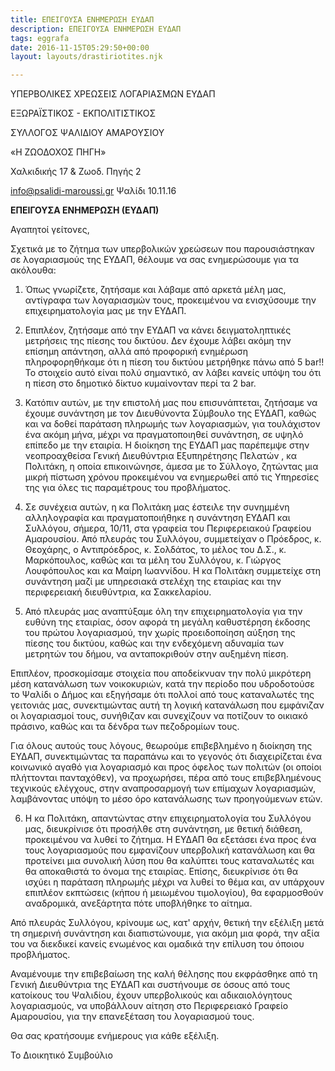 ```yaml
---
title: ΕΠΕΙΓΟΥΣΑ ΕΝΗΜΕΡΩΣΗ ΕΥΔΑΠ
description: ΕΠΕΙΓΟΥΣΑ ΕΝΗΜΕΡΩΣΗ ΕΥΔΑΠ
tags: eggrafa
date: 2016-11-15T05:29:50+00:00
layout: layouts/drastiriotites.njk

---
```


ΥΠΕΡΒΟΛΙΚΕΣ ΧΡΕΩΣΕΙΣ ΛΟΓΑΡΙΑΣΜΩΝ ΕΥΔΑΠ

<!-- excerpt -->

ΕΞΩΡΑΪΣΤΙΚΟΣ - ΕΚΠΟΛΙΤΙΣΤΙΚΟΣ

ΣΥΛΛΟΓΟΣ ΨΑΛΙΔΙΟΥ ΑΜΑΡΟΥΣΙΟΥ

«Η ΖΩΟΔΟΧΟΣ ΠΗΓΗ»

Χαλκιδικής 17 &amp; Ζωοδ. Πηγής 2

<info@psalidi-maroussi.gr> Ψαλίδι 10.11.16

**ΕΠΕΙΓΟΥΣΑ ΕΝΗΜΕΡΩΣΗ (ΕΥΔΑΠ)**

Αγαπητοί γείτονες,

Σχετικά με το ζήτημα των υπερβολικών χρεώσεων που παρουσιάστηκαν σε λογαριασμούς της ΕΥΔΑΠ, θέλουμε να σας ενημερώσουμε για τα ακόλουθα:

1. Όπως γνωρίζετε, ζητήσαμε και λάβαμε από αρκετά μέλη μας, αντίγραφα των λογαριασμών τους, προκειμένου να ενισχύσουμε την επιχειρηματολογία μας με την ΕΥΔΑΠ.

2. Επιπλέον, ζητήσαμε από την ΕΥΔΑΠ να κάνει δειγματοληπτικές μετρήσεις της πίεσης του δικτύου. Δεν έχουμε λάβει ακόμη την επίσημη απάντηση, αλλά από προφορική ενημέρωση πληροφορηθήκαμε ότι η πίεση του δικτύου μετρήθηκε πάνω από 5 bar!! Το στοιχείο αυτό είναι πολύ σημαντικό, αν λάβει κανείς υπόψη του ότι η πίεση στο δημοτικό δίκτυο κυμαίνονταν περί τα 2 bar.

3. Κατόπιν αυτών, με την επιστολή μας που επισυνάπτεται, ζητήσαμε να έχουμε συνάντηση με τον Διευθύνοντα Σύμβουλο της ΕΥΔΑΠ, καθώς και να δοθεί παράταση πληρωμής των λογαριασμών, για τουλάχιστον ένα ακόμη μήνα, μέχρι να πραγματοποιηθεί συνάντηση, σε υψηλό επίπεδο με την εταιρία. Η διοίκηση της ΕΥΔΑΠ μας παρέπεμψε στην νεοπροαχθείσα Γενική Διευθύντρια Εξυπηρέτησης Πελατών , κα Πολιτάκη, η οποία επικοινώνησε, άμεσα με το Σύλλογο, ζητώντας μια μικρή πίστωση χρόνου προκειμένου να ενημερωθεί από τις Υπηρεσίες της για όλες τις παραμέτρους του προβλήματος.

4. Σε συνέχεια αυτών, η κα Πολιτάκη μας έστειλε την συνημμένη αλληλογραφία και πραγματοποιήθηκε η συνάντηση ΕΥΔΑΠ και Συλλόγου, σήμερα, 10/11, στα γραφεία του Περιφερειακού Γραφείου Αμαρουσίου. Από πλευράς του Συλλόγου, συμμετείχαν ο Πρόεδρος, κ. Θεοχάρης, ο Αντιπρόεδρος, κ. Σολδάτος, το μέλος του Δ.Σ., κ. Μαρκόπουλος, καθώς και τα μέλη του Συλλόγου, κ. Γιώργος Λουφόπουλος και κα Μαίρη Ιωαννίδου. Η κα Πολιτάκη συμμετείχε στη συνάντηση μαζί με υπηρεσιακά στελέχη της εταιρίας και την περιφερειακή διευθύντρια, κα Σακκελαρίου.

5. Από πλευράς μας αναπτύξαμε όλη την επιχειρηματολογία για την ευθύνη της εταιρίας, όσον αφορά τη μεγάλη καθυστέρηση έκδοσης του πρώτου λογαριασμού, την χωρίς προειδοποίηση αύξηση της πίεσης του δικτύου, καθώς και την ενδεχόμενη αδυναμία των μετρητών του δήμου, να ανταποκριθούν στην αυξημένη πίεση.

Επιπλέον, προσκομίσαμε στοιχεία που αποδείκνυαν την πολύ μικρότερη μέση κατανάλωση των νοικοκυριών, κατά την περίοδο που υδροδοτούσε το Ψαλίδι ο Δήμος και εξηγήσαμε ότι πολλοί από τους καταναλωτές της γειτονιάς μας, συνεκτιμώντας αυτή τη λογική κατανάλωση που εμφάνιζαν οι λογαριασμοί τους, συνήθιζαν και συνεχίζουν να ποτίζουν το οικιακό πράσινο, καθώς και τα δένδρα των πεζοδρομίων τους.

Για όλους αυτούς τους λόγους, θεωρούμε επιβεβλημένο η διοίκηση της ΕΥΔΑΠ, συνεκτιμώντας τα παραπάνω και το γεγονός ότι διαχειρίζεται ένα κοινωνικό αγαθό για λογαριασμό και προς όφελος των πολιτών (οι οποίοι πλήττονται πανταχόθεν), να προχωρήσει, πέρα από τους επιβεβλημένους τεχνικούς ελέγχους, στην αναπροσαρμογή των επίμαχων λογαριασμών, λαμβάνοντας υπόψη το μέσο όρο κατανάλωσης των προηγούμενων ετών.

6. Η κα Πολιτάκη, απαντώντας στην επιχειρηματολογία του Συλλόγου μας, διευκρίνισε ότι προσήλθε στη συνάντηση, με θετική διάθεση, προκειμένου να λυθεί το ζήτημα. Η ΕΥΔΑΠ θα εξετάσει ένα προς ένα τους λογαριασμούς που εμφανίζουν υπερβολική κατανάλωση και θα προτείνει μια συνολική λύση που θα καλύπτει τους καταναλωτές και θα αποκαθιστά το όνομα της εταιρίας. Επίσης, διευκρίνισε ότι θα ισχύει η παράταση πληρωμής μέχρι να λυθεί το θέμα και, αν υπάρχουν επιπλέον εκπτώσεις (κήπου ή μειωμένου τιμολογίου), θα εφαρμοσθούν αναδρομικά, ανεξάρτητα πότε υποβλήθηκε το αίτημα.

Από πλευράς Συλλόγου, κρίνουμε ως, κατ' αρχήν, θετική την εξέλιξη μετά τη σημερινή συνάντηση και διαπιστώνουμε, για ακόμη μια φορά, την αξία του να διεκδικεί κανείς ενωμένος και ομαδικά την επίλυση του όποιου προβλήματος.

Αναμένουμε την επιβεβαίωση της καλή θέλησης που εκφράσθηκε από τη Γενική Διευθύντρια της ΕΥΔΑΠ και συστήνουμε σε όσους από τους κατοίκους του Ψαλιδίου, έχουν υπερβολικούς και αδικαιολόγητους λογαριασμούς, να υποβάλλουν αίτηση στο Περιφερειακό Γραφείο Αμαρουσίου, για την επανεξέταση του λογαριασμού τους.

Θα σας κρατήσουμε ενήμερους για κάθε εξέλιξη.

Το Διοικητικό Συμβούλιο
